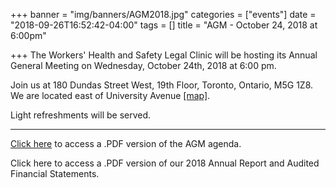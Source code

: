 +++
banner = "img/banners/AGM2018.jpg"
categories = ["events"]
date = "2018-09-26T16:52:42-04:00"
tags = []
title = "AGM - October 24, 2018 at 6:00pm"

+++
The Workers' Health and Safety Legal Clinic will be hosting its Annual General Meeting on Wednesday, October 24th, 2018 at 6:00 pm.

Join us at 180 Dundas Street West, 19th Floor, Toronto, Ontario, M5G 1Z8. We are located east of University Avenue [\[map\]](https://www.google.ca/maps/place/180+Dundas+St+W,+Toronto,+ON+M5G+1Z8/@43.6553401,-79.3888502,17z/data=!4m13!1m7!3m6!1s0x882b34c95da7b23f:0xd3ee4b71d5ce1cf7!2s180+Dundas+St+W,+Toronto,+ON+M5G+1Z8!3b1!8m2!3d43.6553401!4d-79.3866615!3m4!1s0x882b34c95da7b23f:0xd3ee4b71d5ce1cf7!8m2!3d43.6553401!4d-79.3866615).

Light refreshments will be served.

***

[Click here](https://s3.amazonaws.com/newsletter.workers-safety.ca/newsletters/Clinic+References/2018+Annual+Report/AGM+Meeting+Notice+and+Agenda+-+October+24%2C+2018.pdf) to access a .PDF version of the AGM agenda.

Click here to access a .PDF version of our 2018 Annual Report and Audited Financial Statements.